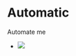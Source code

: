 # Automatic
Automate me   

* ![](https://github.com/nonameexist/automatic/workflows/Nginx%20upstream%20switch%20ipv6%20test/badge.svg)
